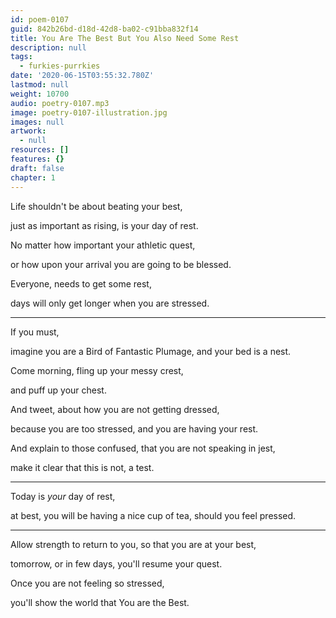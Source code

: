 ```yaml
---
id: poem-0107
guid: 842b26bd-d18d-42d8-ba02-c91bba832f14
title: You Are The Best But You Also Need Some Rest
description: null
tags:
  - furkies-purrkies
date: '2020-06-15T03:55:32.780Z'
lastmod: null
weight: 10700
audio: poetry-0107.mp3
image: poetry-0107-illustration.jpg
images: null
artwork:
  - null
resources: []
features: {}
draft: false
chapter: 1
---
```


Life shouldn't be about beating your best,

just as important as rising, is your day of rest.

No matter how important your athletic quest,

or how upon your arrival you are going to be blessed.

Everyone, needs to get some rest,

days will only get longer when you are stressed.

---

If you must,

imagine you are a Bird of Fantastic Plumage, and your bed is a nest.

Come morning, fling up your messy crest,

and puff up your chest.

And tweet, about how you are not getting dressed,

because you are too stressed, and you are having your rest.

And explain to those confused, that you are not speaking in jest,

make it clear that this is not, a test.

---

Today is *your* day of rest,

at best, you will be having a nice cup of tea, should you feel pressed.

---

Allow strength to return to you, so that you are at your best,

tomorrow, or in few days, you'll resume your quest.

Once you are not feeling so stressed,

you'll show the world that You are the Best.
